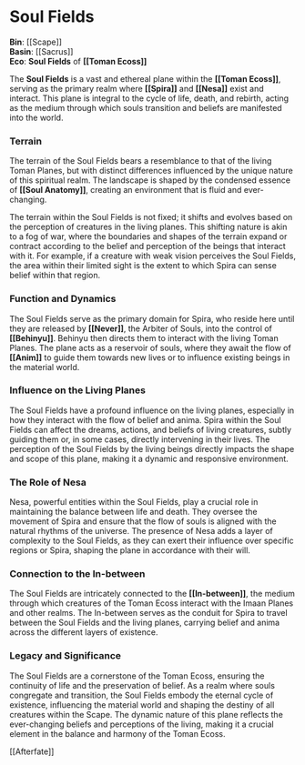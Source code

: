 <!-- wiki-header-section:start -->
# Soul Fields
<!-- wiki-header-section:end -->

<!-- not-for-live-publishing:start -->
<!-- obsidian-pull:start -->
**Bin**: [[Scape]]  
**Basin**: [[Sacrus]]  
**Eco**: **Soul Fields** of **[[Toman Ecoss]]**

The **Soul Fields** is a vast and ethereal plane within the **[[Toman Ecoss]]**, serving as the primary realm where **[[Spira]]** and **[[Nesa]]** exist and interact. This plane is integral to the cycle of life, death, and rebirth, acting as the medium through which souls transition and beliefs are manifested into the world.

### Terrain

The terrain of the Soul Fields bears a resemblance to that of the living Toman Planes, but with distinct differences influenced by the unique nature of this spiritual realm. The landscape is shaped by the condensed essence of **[[Soul Anatomy]]**, creating an environment that is fluid and ever-changing.

The terrain within the Soul Fields is not fixed; it shifts and evolves based on the perception of creatures in the living planes. This shifting nature is akin to a fog of war, where the boundaries and shapes of the terrain expand or contract according to the belief and perception of the beings that interact with it. For example, if a creature with weak vision perceives the Soul Fields, the area within their limited sight is the extent to which Spira can sense belief within that region.

### Function and Dynamics

The Soul Fields serve as the primary domain for Spira, who reside here until they are released by **[[Never]]**, the Arbiter of Souls, into the control of **[[Behinyu]]**. Behinyu then directs them to interact with the living Toman Planes. The plane acts as a reservoir of souls, where they await the flow of **[[Anim]]** to guide them towards new lives or to influence existing beings in the material world.

### Influence on the Living Planes

The Soul Fields have a profound influence on the living planes, especially in how they interact with the flow of belief and anima. Spira within the Soul Fields can affect the dreams, actions, and beliefs of living creatures, subtly guiding them or, in some cases, directly intervening in their lives. The perception of the Soul Fields by the living beings directly impacts the shape and scope of this plane, making it a dynamic and responsive environment.

### The Role of Nesa

Nesa, powerful entities within the Soul Fields, play a crucial role in maintaining the balance between life and death. They oversee the movement of Spira and ensure that the flow of souls is aligned with the natural rhythms of the universe. The presence of Nesa adds a layer of complexity to the Soul Fields, as they can exert their influence over specific regions or Spira, shaping the plane in accordance with their will.

### Connection to the In-between

The Soul Fields are intricately connected to the **[[In-between]]**, the medium through which creatures of the Toman Ecoss interact with the Imaan Planes and other realms. The In-between serves as the conduit for Spira to travel between the Soul Fields and the living planes, carrying belief and anima across the different layers of existence.

### Legacy and Significance

The Soul Fields are a cornerstone of the Toman Ecoss, ensuring the continuity of life and the preservation of belief. As a realm where souls congregate and transition, the Soul Fields embody the eternal cycle of existence, influencing the material world and shaping the destiny of all creatures within the Scape. The dynamic nature of this plane reflects the ever-changing beliefs and perceptions of the living, making it a crucial element in the balance and harmony of the Toman Ecoss.



[[Afterfate]]
<!-- obsidian-pull:end -->
<!-- not-for-live-publishing:end -->